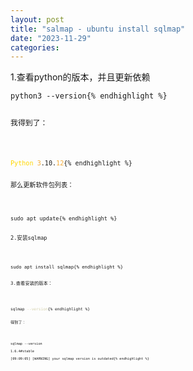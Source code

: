 ```yaml
---
layout: post
title: "salmap - ubuntu install sqlmap"
date: "2023-11-29"
categories: 
---
```

<p>1.查看python的版本，并且更新依赖</p>

<pre>
<code>python3 --version{% endhighlight %}

<p>我得到了：</p>

<pre>
<code><span style="color:#ffd700">Python</span> <span style="color:#f5ab35">3</span>.10.<span style="color:#f5ab35">12</span>{% endhighlight %}

<p>那么更新软件包列表：</p>

<pre>
<code>sudo apt update{% endhighlight %}

<p>2.安装sqlmap</p>

<pre>
<code>sudo apt install sqlmap{% endhighlight %}

<p>3.查看安装的版本：</p>

<pre>
<code>sqlmap <span style="color:#d4d0ab">--version</span>{% endhighlight %}

<p>得到了：</p>

<pre>
<code>sqlmap --version

1.6.4#stable

[09:09:05] [WARNING] your sqlmap version is outdated{% endhighlight %}

<p>&nbsp;</p>

<p>&nbsp;</p>

